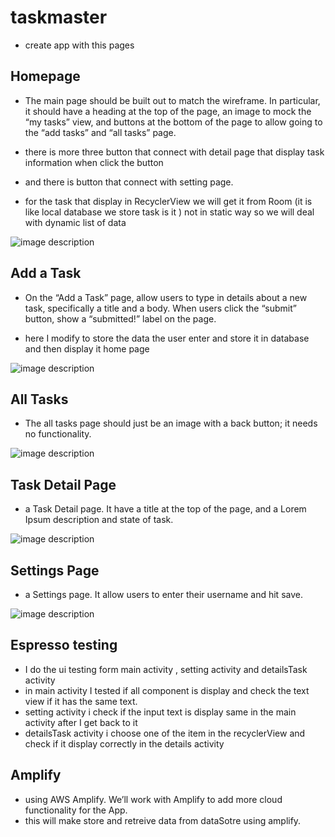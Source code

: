 # taskmaster
- create app with this pages 
## Homepage
- The main page should be built out to match the wireframe. In particular, it should have a heading at the top of the page, an image to mock the “my tasks” view, and buttons at the bottom of the page to allow going to the “add tasks” and “all tasks” page.
- there is more three button that connect with detail page that display task information when click the button
- and there is button that connect with setting page.

- for the task that display in RecyclerView we will get it from Room (it is like local database we store task is it )
not in static way so we will deal with dynamic list of data


![image description](screenshots/newHome.png)

## Add a Task
- On the “Add a Task” page, allow users to type in details about a new task, specifically a title and a body. When users click the “submit” button, show a “submitted!” label on the page.

- here I modify to store the data the user enter and store it in database and then display it home page 

![image description](screenshots/newAddTask.png)

## All Tasks
- The all tasks page should just be an image with a back button; it needs no functionality.

![image description](screenshots/allt.png)

## Task Detail Page
-  a Task Detail page. It  have a title at the top of the page, and a Lorem Ipsum description and state of task.

![image description](screenshots/detail1.png)

## Settings Page
-  a Settings page. It  allow users to enter their username and hit save.

![image description](screenshots/setting.png)


## Espresso testing 
- I do the ui testing form main activity , setting activity and detailsTask activity
- in main activity I tested if all component is display and check the text view if it has the same text.
- setting activity i check if the input text is display same in the main activity after I get back to it 
- detailsTask activity i choose one of the item in the recyclerView and check if it display correctly in the details activity

## Amplify
-  using AWS Amplify. We’ll work with Amplify to add more cloud functionality for the App.
- this will make store and retreive data from dataSotre using amplify.